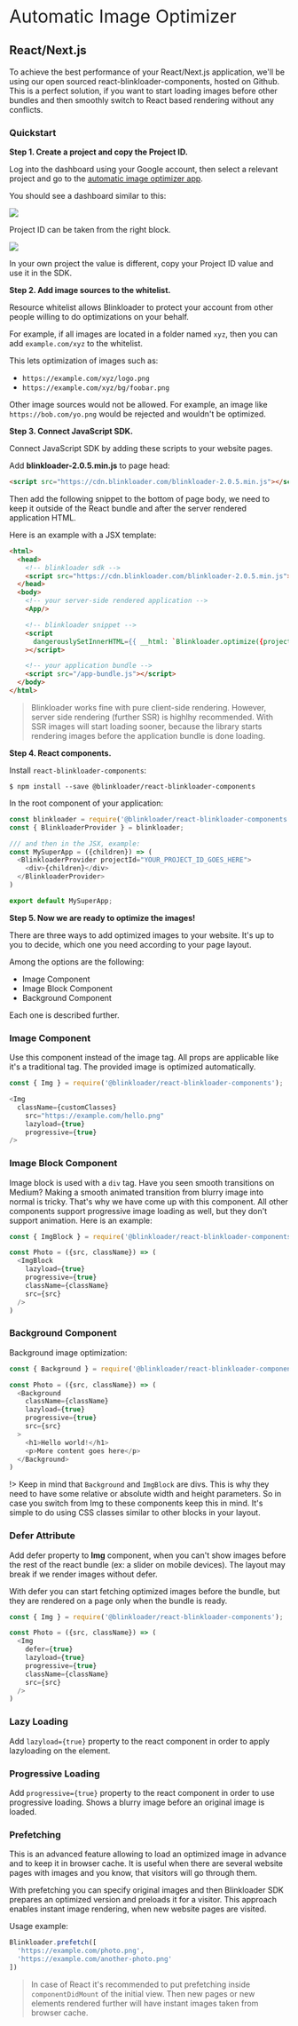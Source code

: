 <div style="font-size: 2rem; margin: 0 0 1rem;">Automatic Image Optimizer</div>

## React/Next.js

To achieve the best performance of your React/Next.js application, we'll be
using our open sourced react-blinkloader-components, hosted on Github.
This is a perfect solution, if you want to start loading images before
other bundles and then smoothly switch to React based rendering
without any conflicts.

### Quickstart

**Step 1. Create a project and copy the Project ID.**

Log into the dashboard using your Google account, then select a relevant project and go to the
<a href='/automatic-image-optimizer' target='_blank'>automatic image optimizer app</a>.

You should see a dashboard similar to this:

<img src='https://user-images.githubusercontent.com/1095400/47969500-7f60ca80-e02d-11e8-980b-508f14960c91.png'/>

Project ID can be taken from the right block.

<img src='https://cdn.staging-blinkloader.com/express/2gzemB8EavusbVtQ0btwyawka/image_optimizer_project_id.png'/>

In your own project the value is different, copy your Project ID value and use it in the SDK.

**Step 2. Add image sources to the whitelist.**

Resource whitelist allows Blinkloader to protect your account from other
people willing to do optimizations on your behalf.

For example, if all images are located in a folder named `xyz`, then you can
add `example.com/xyz` to the whitelist.

This lets optimization of images such as:
* `https://example.com/xyz/logo.png`
* `https://example.com/xyz/bg/foobar.png`

Other image sources would not be allowed. For example, an image like `https://bob.com/yo.png`
would be rejected and wouldn't be optimized.

**Step 3. Connect JavaScript SDK.**

Connect JavaScript SDK by adding these scripts to your website pages.

Add **blinkloader-2.0.5.min.js** to page head:

```html
<script src="https://cdn.blinkloader.com/blinkloader-2.0.5.min.js"></script>
```

Then add the following snippet to the bottom of page body, we need to
keep it outside of the React bundle and after the server
rendered application HTML.

Here is an example with a JSX template:

```html
<html>
  <head>
    <!-- blinkloader sdk -->
    <script src="https://cdn.blinkloader.com/blinkloader-2.0.5.min.js"></script>
  </head>
  <body>
    <!-- your server-side rendered application -->    
    <App/>

    <!-- blinkloader snippet -->
    <script
      dangerouslySetInnerHTML={{ __html: `Blinkloader.optimize({projectId: "YOUR_PROJECT_ID_GOES_HERE"});`}}
    ></script>

    <!-- your application bundle -->
    <script src="/app-bundle.js"></script>
  </body>
</html>
```

> Blinkloader works fine with pure client-side rendering. However, server side rendering (further SSR) is
highlhy recommended. With SSR images will start loading sooner, because the library
starts rendering images before the application bundle is done loading.

**Step 4. React components.**

Install `react-blinkloader-components`:
```
$ npm install --save @blinkloader/react-blinkloader-components
```

In the root component of your application:
```js
const blinkloader = require('@blinkloader/react-blinkloader-components');
const { BlinkloaderProvider } = blinkloader;

/// and then in the JSX, example:
const MySuperApp = ({children}) => (
  <BlinkloaderProvider projectId="YOUR_PROJECT_ID_GOES_HERE">
    <div>{children}</div>
  </BlinkloaderProvider>
)

export default MySuperApp;
```

**Step 5. Now we are ready to optimize the images!**

There are three ways to add optimized images to your website. It's up to you
to decide, which one you need according to your page layout.

Among the options are the following:
* Image Component
* Image Block Component
* Background Component

Each one is described further.

### Image Component

Use this component instead of the image tag. All props are applicable like it's
a traditional tag. The provided image is optimized automatically.

```js
const { Img } = require('@blinkloader/react-blinkloader-components');

<Img
  className={customClasses}
	src="https://example.com/hello.png"
	lazyload={true}
	progressive={true}
/>
```

### Image Block Component

Image block is used with a `div` tag. Have you seen smooth transitions on Medium? Making a smooth animated transition from blurry image into normal is tricky. That's why we have come up with this component. All other components support progressive image loading as well, but they don't support animation. Here is an example:

```js
const { ImgBlock } = require('@blinkloader/react-blinkloader-components');

const Photo = ({src, className}) => (
  <ImgBlock
    lazyload={true}
    progressive={true}
    className={className}
    src={src}
  />
)
```

### Background Component

Background image optimization:

```js
const { Background } = require('@blinkloader/react-blinkloader-components');

const Photo = ({src, className}) => (
  <Background
    className={className}
    lazyload={true}
    progressive={true}
    src={src}
  >
    <h1>Hello world!</h1>
    <p>More content goes here</p>
  </Background>
)
```

!> Keep in mind that `Background` and `ImgBlock` are divs. This is why they need to have some relative or absolute width and height parameters. So in case you switch from Img to these components keep this in mind. It's simple to do using CSS classes similar to other blocks in your layout.

### Defer Attribute

Add defer property to **Img** component, when you can't show images before the rest of the react bundle (ex: a slider on mobile devices). The layout may break if we render images without defer.

With defer you can start fetching optimized images before the bundle,
but they are rendered on a page only when the bundle is ready.

```js
const { Img } = require('@blinkloader/react-blinkloader-components');

const Photo = ({src, className}) => (
  <Img
    defer={true}
    lazyload={true}
    progressive={true}
    className={className}
    src={src}
  />
)
```

### Lazy Loading

Add `lazyload={true}` property to the react component in order to apply lazyloading on the element.

### Progressive Loading

Add `progressive={true}` property to the react component in order to use progressive loading.
Shows a blurry image before an original image is loaded.

### Prefetching

This is an advanced feature allowing to load an optimized image in advance and to keep it
in browser cache. It is useful when there are several website pages with images and you
know, that visitors will go through them.

With prefetching you can specify original images and then Blinkloader SDK prepares an
optimized version and preloads it for a visitor. This approach enables instant image
rendering, when new website pages are visited.

Usage example:

```js
Blinkloader.prefetch([
  'https://example.com/photo.png',
  'https://example.com/another-photo.png'
])
```

> In case of React it's recommended to put prefetching inside `componentDidMount`
of the initial view. Then new pages or new elements rendered further will have instant
images taken from browser cache.
